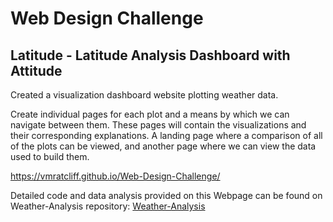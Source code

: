 # Web Design Challenge

## Latitude - Latitude Analysis Dashboard with Attitude

Created a visualization dashboard website plotting weather data.

Create individual pages for each plot and a means by which we can navigate between them. These pages will contain the visualizations and their corresponding explanations. A landing page where a comparison of all of the plots can be viewed, and another page where we can view the data used to build them.

https://vmratcliff.github.io/Web-Design-Challenge/

Detailed code and data analysis provided on this Webpage can be found on Weather-Analysis repository: [Weather-Analysis](https://github.com/vmratcliff/Weather-Analysis)
